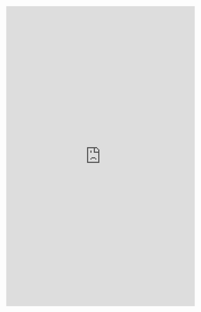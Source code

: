 <!DOCTYPE html>
<html>
  <head>
    <title>Search</title>
  </head>
  <body>
    <iframe
      src="https://geemap.org/search_docs.html"
      frameborder="0"
      marginheight="0"
      marginwidth="0"
      width="100%"
      height="800"
      scrolling="auto"
      allow="geolocation"
    >
    </iframe>
  </body>
</html>
